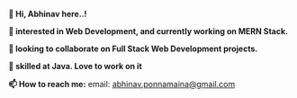 **👋 Hi, Abhinav here..!**

**👀 interested in Web Development, and currently working on MERN Stack.**

**🌱 looking to collaborate on Full Stack Web Development projects.**

**💞️ skilled at Java. Love to work on it**

**📫 How to reach me:**
 email: abhinav.ponnamaina@gmail.com


<!---
AbhinavRaj-7769/AbhinavRaj-7769 is a ✨ special ✨ repository because its `README.md` (this file) appears on your GitHub profile.
You can click the Preview link to take a look at your changes.
--->
